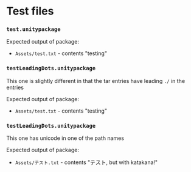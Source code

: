 # Test files

### `test.unitypackage`

Expected output of package:

* `Assets/test.txt` - contents "testing"

### `testLeadingDots.unitypackage`

This one is slightly different in that the tar entries have leading `./` in the entries

Expected output of package:

* `Assets/test.txt` - contents "testing"

### `testLeadingDots.unitypackage`

This one has unicode in one of the path names

Expected output of package:

* `Assets/テスト.txt` - contents "テスト, but with katakana!"